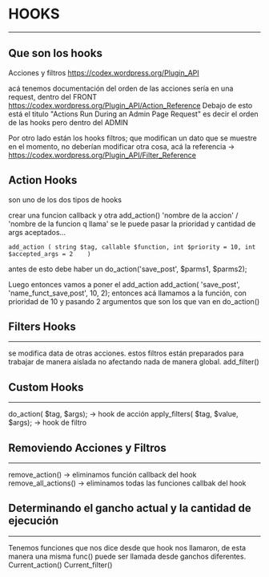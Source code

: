 
# HOOKS
-----------------------------------------------------------------------




## Que son los hooks

Acciones y filtros
https://codex.wordpress.org/Plugin_API

acá tenemos documentación del orden de las acciones sería en una request, dentro del FRONT
https://codex.wordpress.org/Plugin_API/Action_Reference
Debajo de esto está el titulo
"Actions Run During an Admin Page Request"
es decir el orden de las hooks pero dentro del ADMIN

Por otro lado están los hooks filtros; que modifican un dato que se muestre en el momento, no deberían modificar otra cosa,
acá la referencia -> https://codex.wordpress.org/Plugin_API/Filter_Reference





## Action Hooks

son uno de los dos tipos de hooks

crear una funcion callback y otra add_action() 'nombre de la accion' / 'nombre de la funcion q llama'
se le puede pasar la prioridad y cantidad de args aceptados...

`add_action (
            string $tag,
        callable $function,
        int $priority = 10,
        int $accepted_args = 2   
    )
`

antes de esto debe haber un
do_action('save_post', $parms1, $parms2);

Luego entonces vamos a poner el add_action
add_action( 'save_post', 'name_funct_save,post', 10, 2);
entonces acá llamamos a la función, con prioridad de 10 y pasando 2 argumentos que son los que van en do_action()







## Filters Hooks
-------------


se modifica data de otras acciones.
estos filtros están preparados para trabajar de manera aislada no afectando nada de manera global.
add_filter()



## Custom Hooks
--------

do_action( $tag, $args); -> hook de acción
apply_filters( $tag, $value, $args); -> hook de filtro




## Removiendo Acciones y Filtros
-------

remove_action() -> eliminamos función callback del hook
remove_all_actions() -> eliminamos todas las funciones callbak del hook


## Determinando el gancho actual y la cantidad de ejecución
-----------
Tenemos funciones que nos dice desde que hook nos llamaron, de esta manera una misma func()
puede ser llamada desde ganchos diferentes.
Current_action()
Current_filter()
